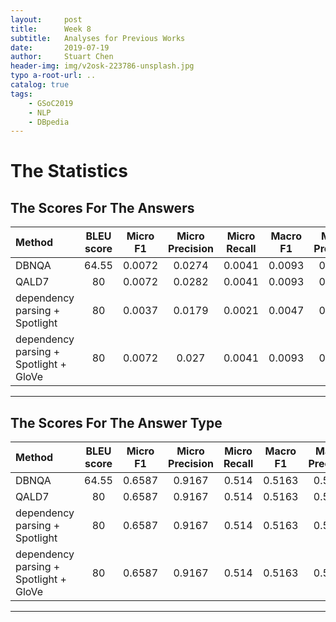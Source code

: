 ```yaml
---
layout:     post
title:      Week 8
subtitle:   Analyses for Previous Works 
date:       2019-07-19
author:     Stuart Chen
header-img: img/v2osk-223786-unsplash.jpg
typo a-root-url: ..
catalog: true
tags:
    - GSoC2019
    - NLP
    - DBpedia
---
```



# The Statistics

## The Scores For The Answers

|Method |BLEU score| Micro F1 |Micro Precision |Micro Recall| Macro F1 |Macro Precision|Macro Recall|
|:----- | :----: | :----: | :----: | :----: | :----: | :----: | :----: |
| DBNQA | 64.55 | 0.0072 | 0.0274 | 0.0041 | 0.0093 |0.0093|0.0093|
| QALD7 | 80 | 0.0072 | 0.0282 | 0.0041 | 0.0093 |0.0093|0.0093|
| dependency parsing + Spotlight | 80 | 0.0037 | 0.0179 | 0.0021 | 0.0047 |0.0047|0.0047|
| dependency parsing + Spotlight + GloVe | 80 | 0.0072 | 0.027 | 0.0041 | 0.0093 |0.0093|0.0093|
------------------------------------------------------------------------------------------------


## The Scores For The Answer Type

|Method |BLEU score| Micro F1 |Micro Precision |Micro Recall| Macro F1 |Macro Precision|Macro Recall|
|:----- | :----: | :----: | :----: | :----: | :----: | :----: | :----: |
| DBNQA |64.55|0.6587|0.9167|0.514|0.5163|0.5163|0.5163|
| QALD7 | 80 | 0.6587|0.9167|0.514|0.5163|0.5163|0.5163	|
| dependency parsing + Spotlight | 80 | 0.6587|0.9167|0.514|0.5163|0.5163|0.5163|
| dependency parsing + Spotlight + GloVe | 80 | 0.6587|0.9167|0.514|0.5163|0.5163|0.5163|
----------------------------------------------------------------------------------------


